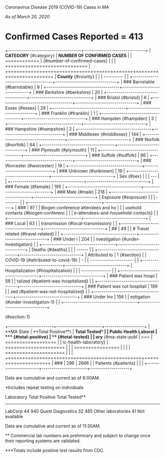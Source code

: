 Coronavirus Disease 2019 (COVID-19) Cases in MA

*As of March 20, 2020*

Confirmed Cases Reported = 413
==============================

+-------------------------------------+-------------------------------+
| **CATEGORY** {#category}            | **NUMBER OF CONFIRMED CASES** |
| ============                        |  {#number-of-confirmed-cases} |
|                                     | ============================= |
+=====================================+===============================+
| **County** {#county}                |                               |
| ----------                          |                               |
+-------------------------------------+-------------------------------+
| ### Barnstable {#barnstable}        | 9                             |
+-------------------------------------+-------------------------------+
| ### Berkshire {#berkshire}          | 20                            |
+-------------------------------------+-------------------------------+
| ### Bristol {#bristol}              | 6                             |
+-------------------------------------+-------------------------------+
| ### Essex {#essex}                  | 29                            |
+-------------------------------------+-------------------------------+
| ### Franklin {#franklin}            | 1                             |
+-------------------------------------+-------------------------------+
| ### Hampden {#hampden}              | 3                             |
+-------------------------------------+-------------------------------+
| ### Hampshire {#hampshire}          | 2                             |
+-------------------------------------+-------------------------------+
| ### Middlesex {#middlesex}          | 144                           |
+-------------------------------------+-------------------------------+
| ### Norfolk {#norfolk}              | 64                            |
+-------------------------------------+-------------------------------+
| ### Plymouth {#plymouth}            | 11                            |
+-------------------------------------+-------------------------------+
| ### Suffolk {#suffolk}              | 86                            |
+-------------------------------------+-------------------------------+
| ### Worcester {#worcester}          | 19                            |
+-------------------------------------+-------------------------------+
| ### Unknown {#unknown}              | 19                            |
+-------------------------------------+-------------------------------+
| Sex {#sex}                          |                               |
| ---                                 |                               |
+-------------------------------------+-------------------------------+
| ### Female {#female}                | 195                           |
+-------------------------------------+-------------------------------+
| ### Male {#male}                    | 218                           |
+-------------------------------------+-------------------------------+
| Exposure {#exposure}                |                               |
| --------                            |                               |
+-------------------------------------+-------------------------------+
| ###                                 | 97                            |
|  Biogen conference attendees and ho |                               |
| usehold contacts {#biogen-conferenc |                               |
| e-attendees-and-household-contacts} |                               |
+-------------------------------------+-------------------------------+
| ### Local                           | 63                            |
| transmission  {#local-transmission} |                               |
+-------------------------------------+-------------------------------+
| ##                                  | 49                            |
| # Travel related  {#travel-related} |                               |
+-------------------------------------+-------------------------------+
| ### Under i                         | 204                           |
| nvestigation {#under-investigation} |                               |
+-------------------------------------+-------------------------------+
| Deaths {#deaths}                    |                               |
| ------                              |                               |
+-------------------------------------+-------------------------------+
| Attributed to                       | 1 {#section}                  |
|  COVID-19 {#attributed-to-covid-19} | -                             |
| ----------------------              |                               |
+-------------------------------------+-------------------------------+
| Hospitalization  {#hospitalization} |                               |
| ---------------                     |                               |
+-------------------------------------+-------------------------------+
| ### Patient was hospi               | 58                            |
| talized {#patient-was-hospitalized} |                               |
+-------------------------------------+-------------------------------+
| ### Patient was not hospitali       | 199                           |
| zed {#patient-was-not-hospitalized} |                               |
+-------------------------------------+-------------------------------+
| ### Under Inv                       | 156                           |
| estigation {#under-investigation-1} |                               |
+-------------------------------------+-------------------------------+

 {#section-1}

+-----------------------+-----------------------+--------------------+
| **MA State            | **Total Positive\*\*\ | **Total Tested\*   |
| Public Health Laborat | *** {#total-positive} | ** {#total-tested} |
| ory** {#ma-state-publ | ===                   | ================== |
| ic-health-laboratory} | ===================== |                    |
| ================      |                       |                    |
| ===================== |                       |                    |
+=======================+=======================+====================+
| ###                   | 296                   | 2666               |
|  Patients {#patients} |                       |                    |
+-----------------------+-----------------------+--------------------+

Data are cumulative and current as of 8:00AM.

\*Includes repeat testing on individuals

  Laboratory           Total Positive   Total Tested\*\*
  -------------------- ---------------- ------------------
  LabCorp              44               940
  Quest Diagnostics    32               485
  Other laboratories   41               Not available

Data are cumulative and current as of 11:30AM.

\*\* Commercial lab numbers are preliminary and subject to change once
their reporting systems are validated.

\*\*\*Totals include positive test results from CDC.
